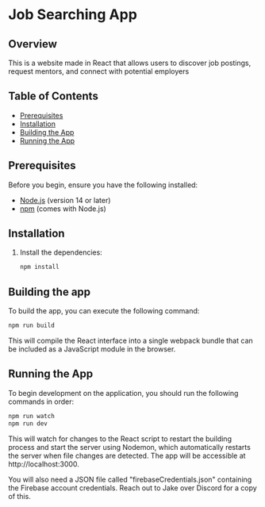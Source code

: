 # Job Searching App

## Overview

This is a website made in React that allows users to discover job postings, request mentors, and connect with potential employers

## Table of Contents

- [Prerequisites](#prerequisites)
- [Installation](#installation)
- [Building the App](#building-the-app)
- [Running the App](#running-the-app)

## Prerequisites

Before you begin, ensure you have the following installed:

- [Node.js](https://nodejs.org/) (version 14 or later)
- [npm](https://www.npmjs.com/) (comes with Node.js)

## Installation

1. Install the dependencies:

   ```bash
   npm install
   ```
## Building the app
To build the app, you can execute the following command:
```bash
npm run build
```
This will compile the React interface into a single webpack bundle that can be included as a JavaScript module in the browser.

## Running the App
To begin development on the application, you should run the following commands in order:

```bash
npm run watch
npm run dev
```

This will watch for changes to the React script to restart the building process and start the server using Nodemon, which automatically restarts the server when file changes are detected. The app will be accessible at http://localhost:3000.

You will also need a JSON file called "firebaseCredentials.json" containing the Firebase account credentials. Reach out to Jake over Discord for a copy of this.
